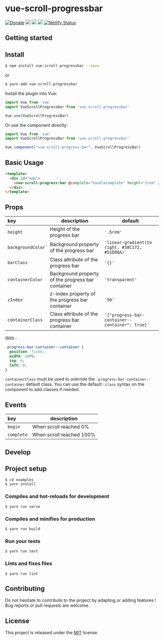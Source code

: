# vue-scroll-progressbar

[![Donate](https://img.shields.io/badge/Donate-PayPal-green.svg)](https://www.paypal.me/guillaumebriday)
[![](https://img.shields.io/npm/dt/vue-scroll-progressbar.svg)](https://www.npmjs.com/package/vue-scroll-progressbar)
[![](https://img.shields.io/npm/v/vue-scroll-progressbar.svg)](https://www.npmjs.com/package/vue-scroll-progressbar)
[![](https://img.shields.io/github/license/guillaumebriday/vue-scroll-progressbar.svg)](https://github.com/guillaumebriday/vue-scroll-progressbar)
[![Netlify Status](https://api.netlify.com/api/v1/badges/63086bf9-f804-451e-9319-052191432063/deploy-status)](https://app.netlify.com/sites/vue-scroll-progressbar/deploys)

## Getting started

## Install

```bash
$ npm install vue-scroll-progressbar --save
```

or

```bash
$ yarn add vue-scroll-progressbar
```

Install the plugin into Vue:
```js
import Vue from 'vue'
import VueScrollProgressBar from 'vue-scroll-progressbar'

Vue.use(VueScrollProgressBar)
```

Or use the component directly:

```js
import Vue from 'vue'
import VueScrollProgressBar from 'vue-scroll-progressbar'

Vue.component("vue-scroll-progress-bar", VueScrollProgressBar)
```

## Basic Usage

```html
<template>
  <div id="app">
    <vue-scroll-progress-bar @complete="handleComplete" height="2rem" />
  </div>
</template>
```

## Props

|key|description|default|
|:---|---|---|
| `height`|Height of the progress bar|`'.5rem'`|
|`backgroundColor`|Background property of the progress bar|`'linear-gradient(to right, #38C172, #51D88A)'`|
|`barClass`|Class attribute of the progress bar|`'{}'`|
|`containerColor`|Background property of the progress bar container|`'transparent'`|
|`zIndex`|z-index property of the progress bar container|`'50'`|
|`containerClass`|Class attribute of the progress bar container|`'{"progress-bar-container--container": true}'`|

With :

```css
.progress-bar-container--container {
  position: fixed;
  width: 100%;
  top: 0;
  left: 0;
}
```

`containerClass` must be used to override the `.progress-bar-container--container` default class. You can use the default `:class` syntax on the component to add classes if needed.

## Events

|key|description|
|:---|---|
| `begin`|When scroll reached 0%|
|`complete`|When scroll reached 100%|

## Develop

## Project setup
```
$ cd examples
$ yarn install
```

### Compiles and hot-reloads for development
```
$ yarn run serve
```

### Compiles and minifies for production
```
$ yarn run build
```

### Run your tests
```
$ yarn run test
```

### Lints and fixes files
```
$ yarn run lint
```

## Contributing

Do not hesitate to contribute to the project by adapting or adding features ! Bug reports or pull requests are welcome.

## License

This project is released under the [MIT](http://opensource.org/licenses/MIT) license.
